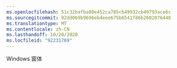 ```yaml
---
ms.openlocfilehash: 51c32bafba80e452ca785cb49932cb49793ace6c
ms.sourcegitcommit: 02dd069b9696eb4eee675b6541f86b2602076448
ms.translationtype: MT
ms.contentlocale: zh-CN
ms.lasthandoff: 10/20/2020
ms.locfileid: "92231769"
---
```

Windows 窗体
